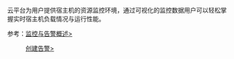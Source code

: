 云平台为用户提供宿主机的资源监控环境，通过可视化的监控数据用户可以轻松掌握实时宿主机负载情况与运行性能。

参考：[监控与告警概述>](/doc/product/213/5165)

   [创建告警>](/doc/product/213/5179)